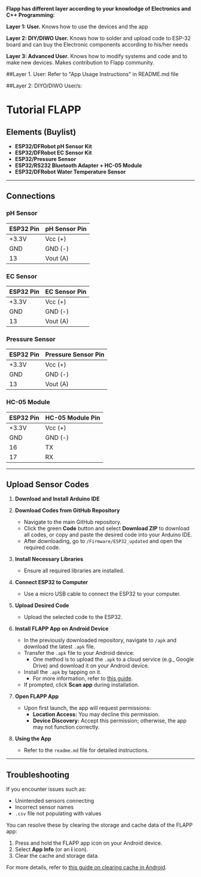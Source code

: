 **Flapp has different layer according to your knowlodge of Electronics and C++ Programming:**

**Layer 1: User.** Knows how to use the devices and the app

**Layer 2: DIY/DIWO User.** Knows how to solder and upload code to ESP-32 board and can buy the Electronic components according to his/her needs

**Layer 3: Advanced User.** Knows how to modify systems and code and to make new devices. Makes contribution to Flapp community.


##Layer 1. User: Refer to "App Usage Instructions" in README.md file

##Layer 2: DIYO/DIWO User/s:

# Tutorial FLAPP

## Elements (Buylist)
- **ESP32/DFRobot pH Sensor Kit**
- **ESP32/DFRobot EC Sensor Kit**
- **ESP32/Pressure Sensor**
- **ESP32/RS232 Bluetooth Adapter + HC-05 Module**
- **ESP32/DFRobot Water Temperature Sensor**

---

## Connections

### pH Sensor
| ESP32 Pin | pH Sensor Pin |
|-----------|---------------|
| +3.3V     | Vcc (+)       |
| GND       | GND (-)       |
| 13        | Vout (A)      |

### EC Sensor
| ESP32 Pin | EC Sensor Pin |
|-----------|---------------|
| +3.3V     | Vcc (+)       |
| GND       | GND (-)       |
| 13        | Vout (A)      |

### Pressure Sensor
| ESP32 Pin | Pressure Sensor Pin |
|-----------|----------------------|
| +3.3V     | Vcc (+)              |
| GND       | GND (-)              |
| 13        | Vout (A)             |

### HC-05 Module
| ESP32 Pin | HC-05 Module Pin |
|-----------|-------------------|
| +3.3V     | Vcc (+)           |
| GND       | GND (-)           |
| 16        | TX                |
| 17        | RX                |

---

## Upload Sensor Codes

1. **Download and Install Arduino IDE**

2. **Download Codes from GitHub Repository**  
   - Navigate to the main GitHub repository.  
   - Click the green **Code** button and select **Download ZIP** to download all codes, or copy and paste the desired code into your Arduino IDE.  
   - After downloading, go to `/Firmware/ESP32_updated` and open the required code.

3. **Install Necessary Libraries**  
   - Ensure all required libraries are installed.

4. **Connect ESP32 to Computer**  
   - Use a micro USB cable to connect the ESP32 to your computer.

5. **Upload Desired Code**  
   - Upload the selected code to the ESP32.

6. **Install FLAPP App on Android Device**  
   - In the previously downloaded repository, navigate to `/apk` and download the latest `.apk` file.  
   - Transfer the `.apk` file to your Android device:  
     - One method is to upload the `.apk` to a cloud service (e.g., Google Drive) and download it on your Android device.  
   - Install the `.apk` by tapping on it.  
     - For more information, refer to [this guide](https://www.androidcentral.com/sideload-apps-how-guide).  
   - If prompted, click **Scan app** during installation.

7. **Open FLAPP App**  
   - Upon first launch, the app will request permissions:  
     - **Location Access:** You may decline this permission.  
     - **Device Discovery:** Accept this permission; otherwise, the app may not function correctly.

8. **Using the App**  
   - Refer to the `readme.md` file for detailed instructions.

---

## Troubleshooting

If you encounter issues such as:
- Unintended sensors connecting
- Incorrect sensor names
- `.csv` file not populating with values

You can resolve these by clearing the storage and cache data of the FLAPP app:

1. Press and hold the FLAPP app icon on your Android device.
2. Select **App Info** (or an **i** icon).
3. Clear the cache and storage data.

For more details, refer to [this guide on clearing cache in Android](https://www.androidcentral.com/how-and-when-clear-app-cache-or-data-android-device).
